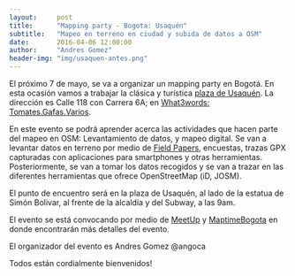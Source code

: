 ```yaml
---
layout:     post
title:      "Mapping party - Bogota: Usaquén"
subtitle:   "Mapeo en terreno en ciudad y subida de datos a OSM"
date:       2016-04-06 12:00:00
author:     "Andres Gomez"
header-img: "img/usaquen-antes.png"
---
```


El próximo 7 de mayo, se va a organizar un mapping party en Bogotá.
En esta ocasión vamos a trabajar la clásica y turística [plaza de Usaquén](http://www.openstreetmap.org/#map=19/4.69518/-74.03108).
La dirección es Calle 118 con Carrera 6A; en [What3words: Tomates.Gafas.Varios](http://w3w.co/tomates.gafas.varios).

En este evento se podrá aprender acerca las actividades que hacen parte del
mapeo en OSM: Levantamiento de datos, y mapeo digital.
Se van a levantar datos en terreno por medio de
[Field Papers](http://fieldpapers.org/atlases/3ic95t5l), encuestas, trazas GPX
capturadas con aplicaciones para smartphones y otras herramientas.
Posteriormente, se van a tomar los datos recogidos y se van a trazar en
las diferentes herramientas que ofrece OpenStreetMap (iD, JOSM).

El punto de encuentro será en la plaza de Usaquén, al lado de la estatua de
Simón Bolivar, al frente de la alcaldía y del Subway, a las 9am.

El evento se está convocando por medio de 
[MeetUp](http://www.meetup.com/Maptime-Colombia-OSM/events/230174006/) y 
[MaptimeBogota](http://maptime.io/bogota/event/2016/05/07/Mapping-Party-Usaquen/)
en donde encontrarán más detalles del evento.

El organizador del evento es Andres Gomez @angoca

Todos están cordialmente bienvenidos!
